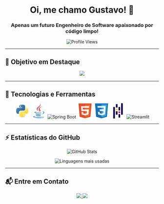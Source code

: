<h1 align="center">Oi, me chamo Gustavo! 👋</h1>
<h3 align="center">Apenas um futuro Engenheiro de Software apaixonado por código limpo!</h3>

<p align="center">
  <img src="https://komarev.com/ghpvc/?username=GUSTAVO-USER&label=Profile%20views&color=0e75b6&style=flat" alt="Profile Views" />
</p>

---

## 🌟 Objetivo em Destaque  
<p align="center">
  <img src="https://img.shields.io/badge/BECOME%20A%20SOFTWARE%20ENGINEER-FC0362?style=for-the-badge&logo=typescript&logoColor=white" />
</p>

---

## 🚀 Tecnologias e Ferramentas  

<p align="center">
  <img src="https://raw.githubusercontent.com/devicons/devicon/master/icons/python/python-original.svg" alt="Python" width="50" height="50"/>
  <img src="https://raw.githubusercontent.com/devicons/devicon/master/icons/java/java-original.svg" alt="Java" width="50" height="50"/>
  <img src="https://www.vectorlogo.zone/logos/springio/springio-icon.svg" alt="Spring Boot" width="50" height="50"/>
  <img src="https://raw.githubusercontent.com/devicons/devicon/master/icons/html5/html5-original.svg" alt="HTML" width="50" height="50"/>
  <img src="https://raw.githubusercontent.com/devicons/devicon/master/icons/css3/css3-original.svg" alt="CSS" width="50" height="50"/>
  <img src="https://raw.githubusercontent.com/devicons/devicon/master/icons/pandas/pandas-original.svg" alt="Pandas" width="50" height="50"/>
  <img src="https://streamlit.io/images/brand/streamlit-logo-primary-colormark-darktext.svg" alt="Streamlit" width="90"/>
</p>

---

## ⚡ Estatísticas do GitHub  

<p align="center">
  <img src="https://github-profile-summary-cards.vercel.app/api/cards/stats?username=GUSTAVO-USER&theme=tokyonight" alt="GitHub Stats" />
</p>

<p align="center">
  <img src="https://github-profile-summary-cards.vercel.app/api/cards/repos-per-language?username=GUSTAVO-USER&theme=tokyonight" alt="Linguagens mais usadas" />
</p>

---

## 📬 Entre em Contato  

<p align="center">
  <a href="mailto:gustavo@email.com">
    <img src="https://img.shields.io/badge/GMAIL-EA4335?style=for-the-badge&logo=gmail&logoColor=white" />
  </a>
  <a href="https://wa.me/5551998765432">
    <img src="https://img.shields.io/badge/WHATSAPP-25D366?style=for-the-badge&logo=whatsapp&logoColor=white" />
  </a>
</p>